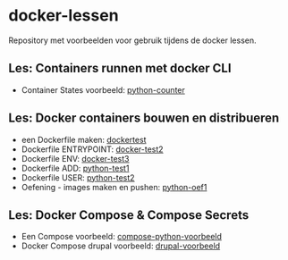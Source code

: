 # docker-lessen

Repository met voorbeelden voor gebruik tijdens de docker lessen.

## Les: Containers runnen met docker CLI
- Container States voorbeeld: [python-counter](/python-counter)

## Les: Docker containers bouwen en distribueren
- een Dockerfile maken: [dockertest](/dockertest)
- Dockerfile ENTRYPOINT: [docker-test2](/docker-test2)
- Dockerfile ENV: [docker-test3](/docker-test2)
- Dockerfile ADD: [python-test1](/python-test1)
- Dockerfile USER: [python-test2](/python-test2)
- Oefening - images maken en pushen: [python-oef1](/python-oef1)

## Les: Docker Compose & Compose Secrets
- Een Compose voorbeeld: [compose-python-voorbeeld](/compose-python-voorbeeld)
- Docker Compose drupal voorbeeld: [drupal-voorbeeld](/drupal-voorbeeld)
